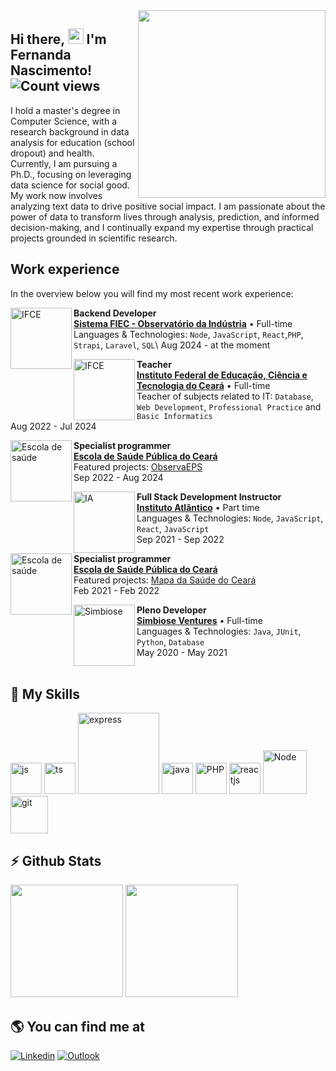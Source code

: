 <img align="right" src="https://user-images.githubusercontent.com/40062831/183268859-4ff4fa02-3069-4ff5-95ec-3a313cd80bc5.jpg" width="300"/>

## Hi there, <img src="https://media.giphy.com/media/hvRJCLFzcasrR4ia7z/giphy.gif" width="25px"> I'm Fernanda Nascimento! ![Count views](https://komarev.com/ghpvc/?username=fernandanascimento26&color=blueviolet&style=flat-square)

I hold a master's degree in Computer Science, with a research background in data analysis for education (school dropout) and health. Currently, I am pursuing a Ph.D., focusing on leveraging data science for social good. My work now involves analyzing text data to drive positive social impact. I am passionate about the power of data to transform lives through analysis, prediction, and informed decision-making, and I continually expand my expertise through practical projects grounded in scientific research.


## Work experience

In the overview below you will find my most recent work experience:

[<img align="left" height="98px" width="98px" alt="IFCE" src="https://encrypted-tbn0.gstatic.com/images?q=tbn:ANd9GcQpSQNlr8uDpISS3ftQmZdjiUOG7I0lmGpSQe_0phf3hOVRsVIra7TMyTbBtBmq4pmtQYI&usqp=CAU"/>](https://www.observatorio.ind.br/)

**Backend Developer** \
[**Sistema FIEC - Observatório da Indústria**]([https://www.observatorio.ind.br/](https://www.observatorio.ind.br/)) • Full-time \
Languages & Technologies: `Node`, `JavaScript`, `React`,`PHP`, `Strapi`, `Laravel`, `SQL`\\
Aug 2024 - at the moment
<br/>


[<img align="left" height="98px" width="98px" alt="IFCE" src="https://media-exp1.licdn.com/dms/image/C560BAQF1gFwAL4dHpg/company-logo_100_100/0/1519888283366?e=1668038400&v=beta&t=ZTWirK3A1lWfjjPzVEJ92oYmZAF7xtOab-6RMblKr44"/>](http://ifce.edu.br/)

**Teacher** \
[**Instituto Federal de Educação, Ciência e Tecnologia do Ceará**](http://ifce.edu.br/) • Full-time \
Teacher of subjects related to IT: `Database`, `Web Development`, `Professional Practice` and `Basic Informatics` \
Aug 2022 - Jul 2024
<br/>


[<img align="left" height="98PX" width="98PX" alt="Escola de saúde" src="https://www.esp.ce.gov.br/wp-content/uploads/sites/78/2021/09/ESP-CE-ORGAO-SEC-INVERTIDA-WEB2.svg"/>](https://www.esp.ce.gov.br/)

**Specialist programmer** \
[**Escola de Saúde Pública do Ceará**](https://www.esp.ce.gov.br/) \
Featured projects: [ObservaEPS](https://observatorio.esp.ce.gov.br/) \
Sep 2022 - Aug 2024
<br/>

[<img align="left" height="98PX" width="98PX" alt="IA" src="https://media-exp1.licdn.com/dms/image/C4E0BAQFvhjPOwQc5Zg/company-logo_100_100/0/1656960086032?e=1668038400&v=beta&t=wfeecOeqODBSzN1tYiU6QoLe4Yhi3J2A2ZMDc3rKyUw"/>](https://www.atlantico.com.br/)

**Full Stack Development Instructor** \
[**Instituto Atlântico**](https://www.atlantico.com.br/) • Part time \
Languages & Technologies: `Node`, `JavaScript`, `React`, `JavaScript`\
Sep 2021 - Sep 2022
<br/>

[<img align="left" height="98PX" width="98PX" alt="Escola de saúde" src="https://www.esp.ce.gov.br/wp-content/uploads/sites/78/2021/09/ESP-CE-ORGAO-SEC-INVERTIDA-WEB2.svg"/>](https://www.esp.ce.gov.br/)

**Specialist programmer** \
[**Escola de Saúde Pública do Ceará**](https://www.esp.ce.gov.br/) \
Featured projects: [Mapa da Saúde do Ceará](https://mapa.sus.ce.gov.br/) \
Feb 2021 - Feb 2022
<br/>

[<img align="left" height="98PX" width="98PX" alt="Simbiose" src="https://media-exp1.licdn.com/dms/image/C4D0BAQE-3EnKDVW-_w/company-logo_100_100/0/1580782652276?e=1668038400&v=beta&t=KOFlzMOPG1xmXN5wzogx6Od7w-O8UrArNwvTfjGj-QY"/>](https://www.simbioseventures.com/)

**Pleno Developer** \
[**Simbiose Ventures**](https://www.simbioseventures.com/) • Full-time \
Languages & Technologies: `Java`, `JUnit`, `Python`, `Database` \
May 2020 - May 2021
<br/>
<br/>

## :rocket: My Skills

<div> 
<img alt="js" src="https://cdn.jsdelivr.net/gh/devicons/devicon/icons/javascript/javascript-plain.svg" style="width:50px;">  
<img alt="ts" src="https://cdn.jsdelivr.net/gh/devicons/devicon/icons/typescript/typescript-plain.svg" style="width:50px;">
<img alt="express" src="https://img.shields.io/badge/Express.js-000000?style=for-the-badge&logo=express&logoColor=white" style="width:130px;">
<img alt="java" src="https://cdn.jsdelivr.net/gh/devicons/devicon/icons/java/java-original-wordmark.svg" style="width:50px;"> 
<img alt="PHP" src="https://cdn.jsdelivr.net/gh/devicons/devicon/icons/php/php-original.svg" style="width:50px;"> 
<img alt="reactjs" src="https://cdn.jsdelivr.net/gh/devicons/devicon/icons/react/react-original-wordmark.svg" style="width:50px;">  
<img alt="Node" src="https://cdn.jsdelivr.net/gh/devicons/devicon/icons/nodejs/nodejs-original-wordmark.svg" style="width:70px;">
<img alt="git" src="https://cdn.jsdelivr.net/gh/devicons/devicon/icons/git/git-plain-wordmark.svg" style="width:60px;">
</div>

## :zap: Github Stats

<img height="180em" src="https://github-readme-stats.vercel.app/api?username=FernandaNascimento26&show_icons=true&layout=compact&theme=radical&cache_seconds=1000" /> 
<img height="180em" src="https://github-readme-stats.vercel.app/api/top-langs/?username=FernandaNascimento26&layout=compact&theme=radical"/>

## :earth_americas: You can find me at

<div>
  <span><a href="https://www.linkedin.com/in/fernanda-nascimento-56761b122/" target="_blank" ><img src="https://img.shields.io/badge/LinkedIn-0077B5?style=for-the-badge&logo=linkedin&logoColor=white" alt="Linkedin" ></a></span>
  <span><a href="mailto:nascimentofernandaf@outlook.com" target="_blank" ><img src="https://img.shields.io/badge/Microsoft_Outlook-0078D4?style=for-the-badge&logo=microsoft-outlook&logoColor=white" alt="Outlook" ></a></span>
</div>
